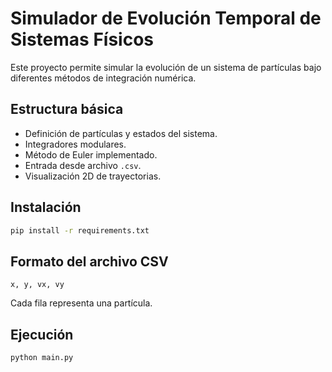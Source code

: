 # Simulador de Evolución Temporal de Sistemas Físicos

Este proyecto permite simular la evolución de un sistema de partículas bajo diferentes métodos de integración numérica.

## Estructura básica
- Definición de partículas y estados del sistema.
- Integradores modulares.
- Método de Euler implementado.
- Entrada desde archivo `.csv`.
- Visualización 2D de trayectorias.

## Instalación
```bash
pip install -r requirements.txt
```

## Formato del archivo CSV
```
x, y, vx, vy
```
Cada fila representa una partícula.

## Ejecución
```bash
python main.py
```

